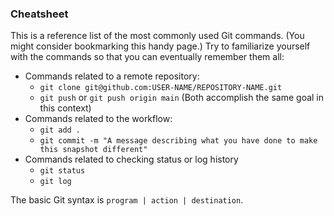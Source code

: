  ### Cheatsheet
 This is a reference list of the most commonly used Git commands. (You might consider bookmarking this handy page.) Try to familiarize yourself with the commands so that you can eventually remember them all:

- Commands related to a remote repository:
	- `git clone git@github.com:USER-NAME/REPOSITORY-NAME.git`
	- `git push`  or  `git push origin main`  (Both accomplish the same goal in this context)
- Commands related to the workflow:
	- `git add .`
	- `git commit -m "A message describing what you have done to make this snapshot different"`
- Commands related to checking status or log history
	- `git status`
	- `git log`

The basic Git syntax is `program | action | destination`.